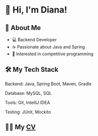 # 👋 Hi, I'm Diana!

## 🚀 About Me
- 💻 Backend Developer
- ☕ Passionate about Java and Spring  
- 🎯 Interested in competitive programming

## 🛠 My Tech Stack
Backend: Java, Spring Boot, Maven, Gradle

Database: MySQL, SQL

Tools: Git, IntelliJ IDEA

Testing: JUnit, Mockito

## 👩‍💻 My [CV](https://github.com/dilpkn/CV/blob/main/Diana%20Lipkina%20CV.pdf)
